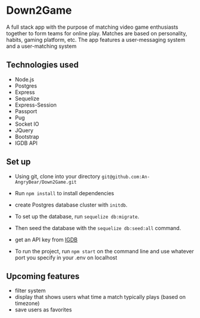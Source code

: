 # Down2Game

A full stack app with the purpose of matching video game enthusiasts together to form teams for online play. Matches are based on personality, habits, gaming platform, etc. The app features a user-messaging system and a user-matching system

## Technologies used

- Node.js
- Postgres
- Express
- Sequelize
- Express-Session
- Passport
- Pug
- Socket IO
- JQuery
- Bootstrap
- IGDB API

## Set up

- Using git, clone into your directory ```git@github.com:An-AngryBear/Down2Game.git```

- Run ```npm install``` to install dependencies

- create Postgres database cluster with ```initdb```.

- To set up the database, run ```sequelize db:migrate```.

- Then seed the database with the ```sequelize db:seed:all``` command.

- get an API key from [IGDB](https://www.igdb.com/api)

- To run the project, run ```npm start``` on the command line and use whatever port you specify in your .env on localhost

## Upcoming features

- filter system
- display that shows users what time a match typically plays (based on timezone)
- save users as favorites

